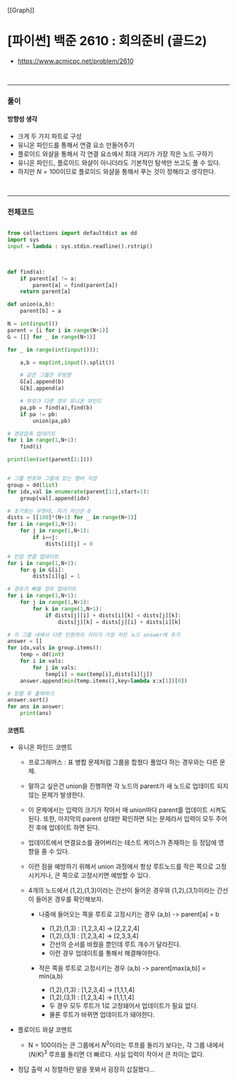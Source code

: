 [[Graph]]
# **\[파이썬\] 백준 2610 : 회의준비 (골드2)**

* https://www.acmicpc.net/problem/2610

<br>

---

### **풀이**
#### **방향성 생각**
* 크게 두 가지 파트로 구성
* 유니온 파인드를 통해서 연결 요소 만들어주기
* 플로이드 와샬을 통해서 각 연결 요소에서 최대 거리가 가장 작은 노드 구하기
* 유니온 파인드, 플로이드 와샬이 아니더라도 기본적인 탐색만 쓰고도 풀 수 있다.
* 하지만 $N = 100$이므로 플로이드 와샬을 통해서 푸는 것이 정해라고 생각한다.

<br>


---

### **전체코드**

```python

from collections import defaultdict as dd
import sys
input = lambda : sys.stdin.readline().rstrip()

  

def find(a):
    if parent[a] != a:
        parent[a] = find(parent[a])
    return parent[a]

def union(a,b):
    parent[b] = a

N = int(input())
parent = [i for i in range(N+1)]
G = [[] for _ in range(N+1)]

for _ in range(int(input())):

    a,b = map(int,input().split())

    # 같은 그룹은 무방향
    G[a].append(b)
    G[b].append(a)

    # 부모가 다른 경우 유니온 파인드
    pa,pb = find(a),find(b)
    if pa != pb:
        union(pa,pb)

# 경로압축 업데이트
for i in range(1,N+1):
    find(i)

print(len(set(parent[1:])))


# 그룹 번호와 그룹에 있는 멤버 저장
group = dd(list)
for idx,val in enumerate(parent[1:],start=1):
    group[val].append(idx)

# 초기화는 무한대, 자기 자신은 0
dists = [[100]*(N+1) for _ in range(N+1)]
for i in range(1,N+1):
    for j in range(1,N+1):
        if i==j:
            dists[i][j] = 0

# 인접 연결 업데이트
for i in range(1,N+1):
    for g in G[i]:
        dists[i][g] = 1

# 경유가 빠를 경우 업데이트
for i in range(1,N+1):
    for j in range(1,N+1):
        for k in range(1,N+1):
            if dists[j][i] + dists[i][k] < dists[j][k]:
                dists[j][k] = dists[j][i] + dists[i][k]

# 각 그룹 내에서 다른 인원까지 거리가 가장 작은 노드 answer에 추가
answer = []
for idx,vals in group.items():
    temp = dd(int)
    for i in vals:
        for j in vals:
            temp[i] = max(temp[i],dists[i][j])
    answer.append(min(temp.items(),key=lambda x:x[1])[0])

# 정렬 후 출력하기
answer.sort()
for ans in answer:
    print(ans)
```

#### **코멘트**
* 유니온 파인드 코멘트
  
  * 프로그래머스 : 표 병합 문제처럼 그룹을 합쳤다 풀었다 하는 경우와는 다른 문제.
  * 말하고 싶은건 union을 진행하면 각 노드의 parent가 새 노드로 업데이트 되지 않는 문제가 발생한다.

  * 이 문제에서는 입력의 크기가 작아서 매 union마다 parent를 업데이트 시켜도 된다. 또한, 마지막의 parent 상태만 확인하면 되는 문제라서 입력이 모두 주어진 후에 업데이트 하면 된다.

  * 업데이트에서 연결요소를 끊어버리는 테스트 케이스가 존재하는 등 정답에 영향을 줄 수 있다.

  * 이런 점을 예방하기 위해서 union 과정에서 항상 루트노드를 작은 쪽으로 고정시키거나, 큰 쪽으로 고정시키면 예방할 수 있다.

  * 4개의 노드에서 (1,2),(1,3)이라는 간선이 들어온 경우와 (1,2),(3,1)이라는 간선이 들어온 경우를 확인해보자.

    * 나중에 들어오는 쪽을 루트로 고정시키는 경우 (a,b) -> parent[a] = b
      * (1,2),(1,3) : [1,2,3,4] -> [2,2,2,4]
      * (1,2),(3,1) : [1,2,3,4] -> [2,3,3,4]
      * 간선의 순서를 바꿨을 뿐인데 루트 개수가 달라진다.
      * 이런 경우 업데이트를 통해서 해결해야한다.
  
    * 작은 쪽을 루트로 고정시키는 경우 (a,b) -> parent[max(a,b)] = min(a,b)
      * (1,2),(1,3) : [1,2,3,4] -> [1,1,1,4]
      * (1,2),(3,1) : [1,2,3,4] -> [1,1,1,4]
      * 두 경우 모두 루트가 1로 고정돼어서 업데이트가 필요 없다.
      * 물론 루트가 바뀌면 업데이트가 돼야한다.

* 플로이드 와샬 코멘트
  * N = 100이라는 큰 그룹에서 $N^3$이라는 루프를 돌리기 보다는, 각 그룹 내에서 $(N/K)^3$ 루프를 돌리면 더 빠르다. 사실 입력이 작아서 큰 차이는 없다.

* 정답 출력 시 정렬하란 말을 못봐서 굉장히 삽질했다...